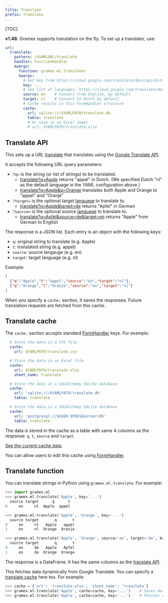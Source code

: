 ```yaml
---
title: Translate
prefix: Translate
...
```


[TOC]

**v1.48**. Gramex supports translation on the fly. To set up a translater, use:

```yaml
url:
  translate:
    pattern: /$YAMLURL/translate
    handler: FunctionHandler
    kwargs:
      function: gramex.ml.translater
      kwargs:
        # Get key from https://cloud.google.com/translate/docs/quickstart
        key: ...
        # See list of languages: https://cloud.google.com/translate/docs/languages
        source: en    # Convert from English, by default
        target: nl    # Convert to Dutch by default
        # Cache results in this FormHandler structure
        cache:
          url: sqlite:///$YAMLPATH/translate.db
          table: translate
          # Or save in an Excel sheet
          # url: $YAMLPATH/translate.xlsx
```

## Translate API

This sets up a URL [translate](translate) that translates using the
[Google Translate API](https://cloud.google.com/translate/).

It accepts the following URL query parameters:

- `?q=` is the string (or list of strings) to be translated.
    - [translate?q=Apple](translate?q=Apple) returns "appel" in Dutch. (We specified Dutch "nl" as the default language in the YAML configuration above.)
    - [translate?q=Apple&q=Orange](translate?q=Apple&q=Orange) translates both Apple and Orange to "appel" and "Oranje"
- `?target=` is the optional target [language](https://cloud.google.com/translate/docs/languages) to translate to.
    - [translate?q=Apple&target=de](translate?q=Apple&target=de) returns "Apfel" in German
- `?source=` is the optional source [language](https://cloud.google.com/translate/docs/languages) to translate to.
    - [translate?q=Apfel&source=de&target=en](translate?q=Apfel&source=de&target=en) returns "Apple" from German to English

The response is a JSON list. Each entry is an object with the following keys:

- `q`: original string to translate (e.g. Apple)
- `t`: translated string (e.g. appel)
- `source`: source langauge (e.g. en)
- `target`: target language (e.g. nl)

Example:

```json
[
  {"q":"Apple","t":"appel","source":"en","target":"nl"},
  {"q":"Orange","t":"Oranje","source":"en","target":"nl"}
]
```

When you specify a `cache:` section, it saves the responses. Future translation
requests are fetched from this cache.

## Translate cache

The `cache:` section accepts standard [FormHandler](../formhandler/) keys. For example:

```yaml
  # Store the data in a CSV file
  cache:
    url: $YAMLPATH/translate.csv

  # Store the data in an Excel file
  cache:
    url: $YAMLPATH/translate.xlsx
    sheet_name: translate

  # Store the data in a SQLAlchemy SQLite database
  cache:
    url: 'sqlite:///$YAMLPATH/translate.db'
    table: translate

  # Store the data in a SQLAlchemy SQLite database
  cache:
    url: 'postgresql://$USER:$PASS@server/db'
    table: translate
```

The data is stored in the cache as a table with same 4 columns as the response:
`q`, `t`, `source` and `target`.

[See the current cache data](cache?_format=table).

You can allow users to edit this cache using [FormHandler](../formhandler/).


## Translate function

You can translate strings in Python using `gramex.ml.translate`. For example:

```python
>>> import gramex.ml
>>> gramex.ml.translate('Apple', key='...')
  source target      q      t
0     en     nl  Apple  appel

>>> gramex.ml.translate('Apple', 'Orange', key='...')
  source target       q       t
0     en     nl   Apple   appel
1     en     nl  Orange  Oranje

>>> gramex.ml.translate('Apple', 'Orange', source='en', target='de', key='...')
  source target       q       t
0     en     de   Apple   Apfel
1     en     de  Orange  Orange
```

The response is a DataFrame. It has the same columns as the
[translate API](#translate-api).

This fetches data dynamically from Google Translate. You can specify a
[translate cache](#translate-cache) here too. For example:

```python
>>> cache = {'url': 'translate.xlsx', 'sheet_name': 'translate'}
>>> gramex.ml.translate('Apple', cache=cache, key='...')    # Saves data in cache
>>> gramex.ml.translate('Apple', cache=cache, key='...')    # Fetches result from cache
```
